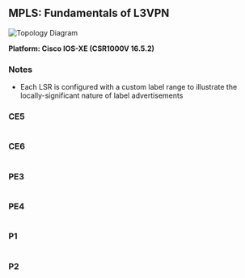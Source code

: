 ## MPLS: Fundamentals of L3VPN

![Topology Diagram](https://github.com/tomammon/network-configurations/blob/master/cisco-mpls-labelswitching/cisco-mpls-l3vpn.png)

**Platform: Cisco IOS-XE (CSR1000V 16.5.2)**

### Notes
  * Each LSR is configured with a custom label range to illustrate the locally-significant nature of label advertisements

### CE5
```

```

### CE6
```

```

### PE3
```

```

### PE4
```

```

### P1
```

```

### P2
```

```
